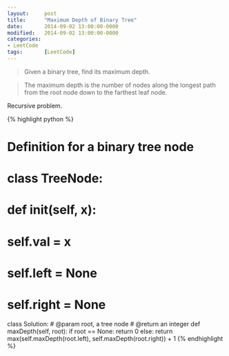 ```yaml
---
layout: 	post
title:  	"Maximum Depth of Binary Tree"
date:   	2014-09-02 13:00:00-0000
modified: 	2014-09-02 13:00:00-0000
categories: 
- LeetCode
tags:		[LeetCode]
---
```


>Given a binary tree, find its maximum depth.

>The maximum depth is the number of nodes along the longest path from the root node down to the farthest leaf node.

Recursive problem.

{% highlight python %}
# Definition for a  binary tree node
# class TreeNode:
# 	def __init__(self, x):
# 		self.val = x
# 		self.left = None
# 		self.right = None

class Solution:
    # @param root, a tree node
    # @return an integer
	def maxDepth(self, root):
		if root == None:
			return 0
		else:
			return max(self.maxDepth(root.left),
					   self.maxDepth(root.right)) + 1
{% endhighlight %}